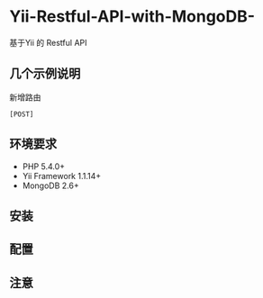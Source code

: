 # Yii-Restful-API-with-MongoDB-
基于Yii 的 Restful API

## 几个示例说明
新增路由

```
[POST]
```

## 环境要求
* PHP 5.4.0+
* Yii Framework 1.1.14+
* MongoDB 2.6+
 
## 安装


## 配置

## 注意


